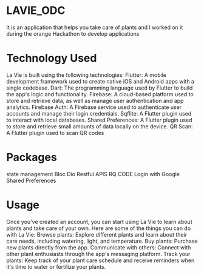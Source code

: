 # LAVIE_ODC
It is an application that helps you take care of plants and l worked on it during the orange Hackathon to develop applications
# Technology Used
La Vie is built using the following technologies:
Flutter: A mobile development framework used to create native iOS and Android apps with a single codebase.
Dart: The programming language used by Flutter to build the app's logic and functionality.
Firebase: A cloud-based platform used to store and retrieve data, as well as manage user authentication and app analytics.
Firebase Auth: A Firebase service used to authenticate user accounts and manage their login credentials.
Sqflite: A Flutter plugin used to interact with local databases.
Shared Preferences: A Flutter plugin used to store and retrieve small amounts of data locally on the device.
QR Scan: A Flutter plugin used to scan QR codes
# Packages
 state management Bloc
  Dio 
  Restful APIS
  RQ CODE 
  Login with Google
  Shared Preferences
  # Usage
Once you've created an account, you can start using La Vie to learn about plants and take care of your own. Here are some of the things you can do with La Vie:
Browse plants: Explore different plants and learn about their care needs, including watering, light, and temperature.
Buy plants: Purchase new plants directly from the app.
Communicate with others: Connect with other plant enthusiasts through the app's messaging platform.
Track your plants: Keep track of your plant care schedule and receive reminders when it's time to water or fertilize your plants.

